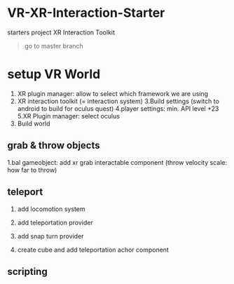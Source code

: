 # VR-XR-Interaction-Starter
starters project XR Interaction Toolkit
> go to master branch

# setup VR World

1. XR plugin manager: allow to select which framework we are using
2. XR interaction toolkit (= interaction system)
3.Build settings (switch to android to build for oculus quest)
4.player settings: min. API level +23
5.XR Plugin manager: select oculus 
6. Build world

## grab & throw objects
1.bal gameobject: add xr grab interactable component
(throw velocity scale: how far to throw)

## teleport
1. add locomotion system
2. add teleportation provider
3. add snap turn provider

4. create cube and add teleportation achor component

## scripting
